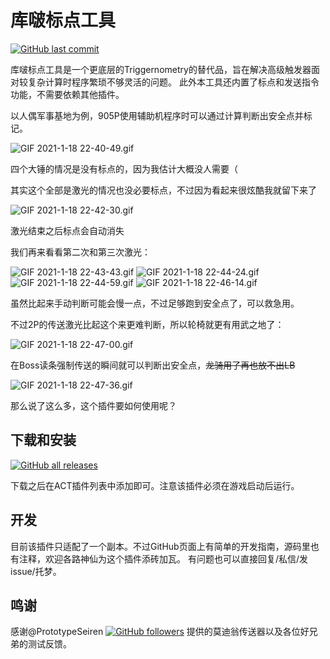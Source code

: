 # 库啵标点工具

[![GitHub last commit](https://img.shields.io/github/last-commit/toolsmax0/PlaceKupo)](https://github.com/toolsmax0/PlaceKupo)

库啵标点工具是一个更底层的Triggernometry的替代品，旨在解决高级触发器面对较复杂计算时程序繁琐不够灵活的问题。
此外本工具还内置了标点和发送指令功能，不需要依赖其他插件。

以人偶军事基地为例，905P使用辅助机程序时可以通过计算判断出安全点并标记。

![GIF 2021-1-18 22-40-49.gif](https://i.loli.net/2021/01/18/wul5v9tRy4ihz2E.gif)

四个大锤的情况是没有标点的，因为我估计大概没人需要（

其实这个全部是激光的情况也没必要标点，不过因为看起来很炫酷我就留下来了

![GIF 2021-1-18 22-42-30.gif](https://i.loli.net/2021/01/18/5G48NWIu3rnYCoi.gif)

激光结束之后标点会自动消失

我们再来看看第二次和第三次激光：

![GIF 2021-1-18 22-43-43.gif](https://i.loli.net/2021/01/18/cmMfugowihC6LKz.gif)
![GIF 2021-1-18 22-44-24.gif](https://i.loli.net/2021/01/18/gmvPoWNF2pRKO1B.gif)
![GIF 2021-1-18 22-44-59.gif](https://i.loli.net/2021/01/18/3AZ5Y9ozNSWRvr4.gif)
![GIF 2021-1-18 22-46-14.gif](https://i.loli.net/2021/01/18/IbEnfaFdgs1KZBu.gif)

虽然比起来手动判断可能会慢一点，不过足够跑到安全点了，可以救急用。

不过2P的传送激光比起这个来更难判断，所以轮椅就更有用武之地了：

![GIF 2021-1-18 22-47-00.gif](https://i.loli.net/2021/01/18/vQLOegqUNGPnFXC.gif)

在Boss读条强制传送的瞬间就可以判断出安全点，~~龙骑用了再也放不出LB~~

![GIF 2021-1-18 22-47-36.gif](https://i.loli.net/2021/01/18/6mXqFcOhsWArIZa.gif)

那么说了这么多，这个插件要如何使用呢？

## 下载和安装

[![GitHub all releases](https://img.shields.io/github/downloads/toolsmax0/PlaceKupo/total)](https://github.com/toolsmax0/PlaceKupo/releases)

下载之后在ACT插件列表中添加即可。注意该插件必须在游戏启动后运行。

## 开发

目前该插件只适配了一个副本。不过GitHub页面上有简单的开发指南，源码里也有注释，欢迎各路神仙为这个插件添砖加瓦。
有问题也可以直接回复/私信/发issue/托梦。

## 鸣谢

感谢@PrototypeSeiren [![GitHub followers](https://img.shields.io/github/followers/PrototypeSeiren?style=social)](https://github.com/PrototypeSeiren)
提供的莫迪翁传送器以及各位好兄弟的测试反馈。
